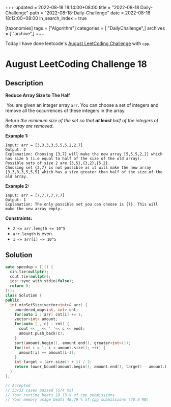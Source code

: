 +++
updated = 2022-08-18 18:14:00+08:00
title = "2022-08-18 Daily-Challenge"
path = "2022-08-18-Daily-Challenge"
date = 2022-08-18 18:12:00+08:00
in_search_index = true

[taxonomies]
tags = ["Algorithm"]
categories = [ "DailyChallenge",]
archives = [ "archive",]
+++

Today I have done leetcode's [August LeetCoding Challenge](https://leetcode.com/problems/reduce-array-size-to-the-half/) with `cpp`.

<!-- more -->

# August LeetCoding Challenge 18

## Description

**Reduce Array Size to The Half**

​	You are given an integer array `arr`. You can choose a set of integers and remove all the occurrences of these integers in the array.

Return *the minimum size of the set so that **at least** half of the integers of the array are removed*.

 

**Example 1:**

```
Input: arr = [3,3,3,3,5,5,5,2,2,7]
Output: 2
Explanation: Choosing {3,7} will make the new array [5,5,5,2,2] which has size 5 (i.e equal to half of the size of the old array).
Possible sets of size 2 are {3,5},{3,2},{5,2}.
Choosing set {2,7} is not possible as it will make the new array [3,3,3,3,5,5,5] which has a size greater than half of the size of the old array.
```

**Example 2:**

```
Input: arr = [7,7,7,7,7,7]
Output: 1
Explanation: The only possible set you can choose is {7}. This will make the new array empty.
```

 

**Constraints:**

- `2 <= arr.length <= 10^5`
- `arr.length` is even.
- `1 <= arr[i] <= 10^5`

## Solution

``` cpp
auto speedup = []() {
  cin.tie(nullptr);
  cout.tie(nullptr);
  ios::sync_with_stdio(false);
  return 0;
}();
class Solution {
public:
  int minSetSize(vector<int>& arr) {
    unordered_map<int, int> cnt;
    for(auto i : arr) cnt[i] += 1;
    vector<int> amount;
    for(auto [_, c] : cnt) {
      cout << _ << ' '<< c << endl;
      amount.push_back(c);
    }
    sort(amount.begin(), amount.end(), greater<int>());
    for(int i = 1; i < amount.size(); ++i) {
      amount[i] += amount[i-1];
    }
    int target = (arr.size() + 1) / 2;
    return lower_bound(amount.begin(), amount.end(), target) - amount.begin() + 1;
  }
};

// Accepted
// 33/33 cases passed (574 ms)
// Your runtime beats 10.13 % of cpp submissions
// Your memory usage beats 48.79 % of cpp submissions (78.4 MB)
```
